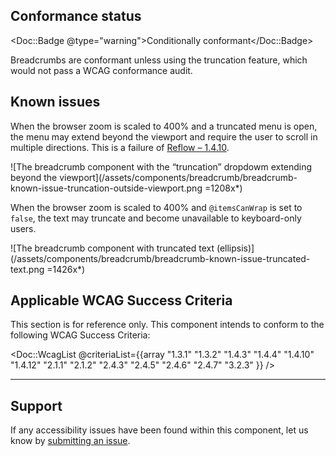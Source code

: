 ## Conformance status

<Doc::Badge @type="warning">Conditionally conformant</Doc::Badge>

Breadcrumbs are conformant unless using the truncation feature, which would not pass a WCAG conformance audit.

## Known issues

When the browser zoom is scaled to 400% and a truncated menu is open, the menu may extend beyond the viewport and require the user to scroll in multiple directions. This is a failure of [Reflow – 1.4.10](https://www.w3.org/WAI/WCAG21/Understanding/reflow.html).

![The breadcrumb component with the “truncation” dropdowm extending beyond the viewport](/assets/components/breadcrumb/breadcrumb-known-issue-truncation-outside-viewport.png =1208x*)

When the browser zoom is scaled to 400% and `@itemsCanWrap` is set to `false`, the text may truncate and become unavailable to keyboard-only users.

![The breadcrumb component with truncated text (ellipsis)](/assets/components/breadcrumb/breadcrumb-known-issue-truncated-text.png =1426x*)

## Applicable WCAG Success Criteria

This section is for reference only. This component intends to conform to the following WCAG Success Criteria:

<Doc::WcagList @criteriaList={{array "1.3.1" "1.3.2" "1.4.3" "1.4.4" "1.4.10" "1.4.12" "2.1.1" "2.1.2" "2.4.3" "2.4.5" "2.4.6" "2.4.7" "3.2.3" }} />

---

## Support

If any accessibility issues have been found within this component, let us know by [submitting an issue](https://github.com/hashicorp/design-system/issues/new/choose).
